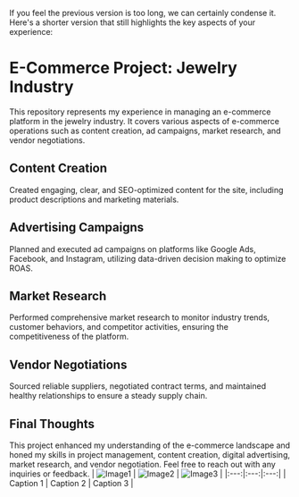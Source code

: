 If you feel the previous version is too long, we can certainly condense it. Here's a shorter version that still highlights the key aspects of your experience:

# E-Commerce Project: Jewelry Industry

This repository represents my experience in managing an e-commerce platform in the jewelry industry. It covers various aspects of e-commerce operations such as content creation, ad campaigns, market research, and vendor negotiations.

## Content Creation
Created engaging, clear, and SEO-optimized content for the site, including product descriptions and marketing materials.

## Advertising Campaigns
Planned and executed ad campaigns on platforms like Google Ads, Facebook, and Instagram, utilizing data-driven decision making to optimize ROAS.

## Market Research
Performed comprehensive market research to monitor industry trends, customer behaviors, and competitor activities, ensuring the competitiveness of the platform.

## Vendor Negotiations
Sourced reliable suppliers, negotiated contract terms, and maintained healthy relationships to ensure a steady supply chain.

## Final Thoughts
This project enhanced my understanding of the e-commerce landscape and honed my skills in project management, content creation, digital advertising, market research, and vendor negotiation. Feel free to reach out with any inquiries or feedback.
| ![Image1](https://github.com/babakziaei/Data-Analysis/assets/126654048/a444f4b4-60e1-4629-87c0-48df3552c17a) | ![Image2](https://github.com/babakziaei/Data-Analysis/assets/126654048/251e52db-1650-4090-9bff-287e582cdc29) | ![Image3](https://github.com/babakziaei/Data-Analysis/assets/126654048/4b2487d1-e031-4125-9f69-e36fa6c9df03) |
|:---:|:---:|:---:|
| Caption 1 | Caption 2 | Caption 3 |

